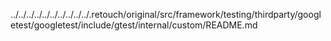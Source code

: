 ../../../../../../../../../../.retouch/original/src/framework/testing/thirdparty/googletest/googletest/include/gtest/internal/custom/README.md